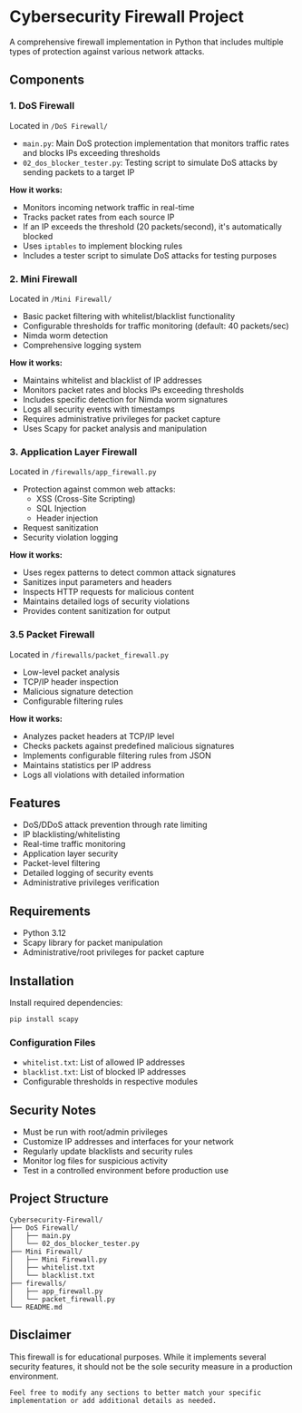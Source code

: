 # Cybersecurity Firewall Project

A comprehensive firewall implementation in Python that includes multiple types of protection against various network attacks.

## Components

### 1. DoS Firewall
Located in `/DoS Firewall/`
- `main.py`: Main DoS protection implementation that monitors traffic rates and blocks IPs exceeding thresholds
- `02_dos_blocker_tester.py`: Testing script to simulate DoS attacks by sending packets to a target IP

**How it works:**
- Monitors incoming network traffic in real-time
- Tracks packet rates from each source IP
- If an IP exceeds the threshold (20 packets/second), it's automatically blocked
- Uses `iptables` to implement blocking rules
- Includes a tester script to simulate DoS attacks for testing purposes

### 2. Mini Firewall 
Located in `/Mini Firewall/`
- Basic packet filtering with whitelist/blacklist functionality
- Configurable thresholds for traffic monitoring (default: 40 packets/sec)
- Nimda worm detection
- Comprehensive logging system

**How it works:**
- Maintains whitelist and blacklist of IP addresses
- Monitors packet rates and blocks IPs exceeding thresholds
- Includes specific detection for Nimda worm signatures
- Logs all security events with timestamps
- Requires administrative privileges for packet capture
- Uses Scapy for packet analysis and manipulation

### 3. Application Layer Firewall
Located in `/firewalls/app_firewall.py`
- Protection against common web attacks:
  - XSS (Cross-Site Scripting)
  - SQL Injection
  - Header injection
- Request sanitization
- Security violation logging

**How it works:**
- Uses regex patterns to detect common attack signatures
- Sanitizes input parameters and headers
- Inspects HTTP requests for malicious content
- Maintains detailed logs of security violations
- Provides content sanitization for output

### 3.5 Packet Firewall
Located in `/firewalls/packet_firewall.py`
- Low-level packet analysis
- TCP/IP header inspection
- Malicious signature detection
- Configurable filtering rules

**How it works:**
- Analyzes packet headers at TCP/IP level
- Checks packets against predefined malicious signatures
- Implements configurable filtering rules from JSON
- Maintains statistics per IP address
- Logs all violations with detailed information

## Features

- DoS/DDoS attack prevention through rate limiting
- IP blacklisting/whitelisting
- Real-time traffic monitoring
- Application layer security
- Packet-level filtering
- Detailed logging of security events
- Administrative privileges verification

## Requirements

- Python 3.12
- Scapy library for packet manipulation
- Administrative/root privileges for packet capture

## Installation

Install required dependencies:
```bash
pip install scapy
```

### Configuration Files
- `whitelist.txt`: List of allowed IP addresses
- `blacklist.txt`: List of blocked IP addresses
- Configurable thresholds in respective modules

## Security Notes

- Must be run with root/admin privileges
- Customize IP addresses and interfaces for your network
- Regularly update blacklists and security rules
- Monitor log files for suspicious activity
- Test in a controlled environment before production use

## Project Structure

```
Cybersecurity-Firewall/
├── DoS Firewall/
│   ├── main.py
│   └── 02_dos_blocker_tester.py
├── Mini Firewall/
│   ├── Mini Firewall.py
│   ├── whitelist.txt
│   └── blacklist.txt
├── firewalls/
│   ├── app_firewall.py
│   └── packet_firewall.py
└── README.md
```

## Disclaimer

This firewall is for educational purposes. While it implements several security features, it should not be the sole security measure in a production environment.
```
Feel free to modify any sections to better match your specific implementation or add additional details as needed.
